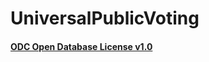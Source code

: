 # UniversalPublicVoting


#### [ODC Open Database License v1.0](https://choosealicense.com/appendix/)
